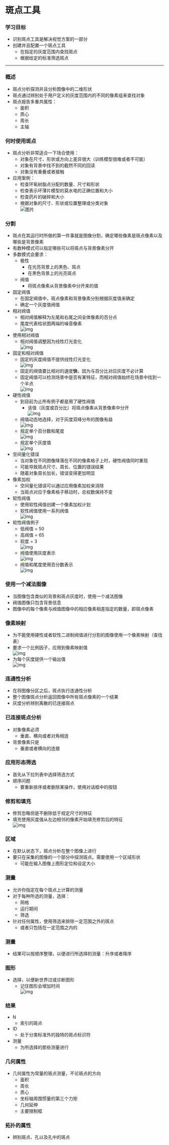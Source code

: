 # 斑点工具

### 学习目标
- 识别斑点工具是解决视觉方案的一部分
- 创建并且配置一个斑点工具
    - 在指定的灰度范围内查找斑点
    - 根据给定的标准筛选斑点
---
### 概述
- 斑点分析探测并且分析图像中的二维形状
- 斑点通过辨别处于用户定义的灰度范围内的不同的像素组来查找对象
- 斑点报告多重共属性：
    - 面积
    - 质心
    - 周长
    - 主轴
    
### 何时使用斑点
- 斑点分析非常适合一下场合使用：
    - 对象在尺寸、形状或方向上差异很大（训练模型很难或者不可能）
    - 对象有背景中找不到的截然不同的回读
    - 对象没有重叠或者接触
- 应用案例：
    - 检查环氧树脂点分配的数量、尺寸和形状
    - 检查表示坏薄片模型的莫水电的正确位置和大小
    - 检查药片的破碎和大小
    - 根据对象的尺寸、形状或位置整理或分类对象  
![图片](https://github.com/Hellathor/VersionPro/blob/main/img/20220316143450.jpg)
### 分割
- 斑点在其运行时所做的第一件事就是图像分割，确定哪些像素是斑点像素以及哪些是背景像素
- 有数种模式可以指定哪些可以将斑点与背景像素分开
- 多数模式会要求：
    - 极性
        - 在光亮背景上的黑色、斑点
        - 在黑色背景上的光亮斑点
    - 阀值
        - 将斑点像素从背景像素中分开来的值
- 固定阀值
    - 在固定阀值中，斑点像素和背景像素分别根据灰度值来确定
    - 确定一个灰度值阀值
- 相对阀值
    - 相对阀值解释为左尾和右尾之间全体像素的百分点
    - 尾度代表柱状图两端的噪音像素  
    ![img](https://github.com/Hellathor/VersionPro/blob/main/img/20220316155149.png)
- 使用相对阀值
    - 相对阀值调整因为线性灯光变化  
    ![img](https://github.com/Hellathor/VersionPro/blob/main/img/20220316155327.png)
- 固定和相对阀值
    - 固定的灰度阀值不提供线性灯光变化  
    ![img](https://github.com/Hellathor/VersionPro/blob/main/img/20220316155457.png)
    - 固定的阀值要比相对的速度**快**，因为与百分比对应灰度不必计算
    - 固定阀值可以检测场景中是否有某特征，而相对阀值始终在场景中找到一个半点  
    ![img](https://github.com/Hellathor/VersionPro/blob/main/img/20220316155728.png)
- 硬性阀值
    - 到目前为止所有例子都是用了硬性阀值
        - 该值（灰度或百分比）将斑点像素从背景像素中分开  
        ![img](https://github.com/Hellathor/VersionPro/blob/main/img/20220316155948.png)
    - 阀值动态地选择，对于灰度双峰分布的图像有益  
    ![img](https://github.com/Hellathor/VersionPro/blob/main/img/20220316160223.png)
    - 规定单个百分数和尾度  
    ![img](https://github.com/Hellathor/VersionPro/blob/main/img/20220316160334.png)
    - 规定单个灰度值  
    ![img](https://github.com/Hellathor/VersionPro/blob/main/img/20220316160412.png)
- 空间量化错误
    - 当对象在不同图像降落在不同的像素格子上时，硬性阀值同时重现
    - 可能导致斑点尺寸、周长、位置的错误结果
    - 随着对象周长加长，错误变得更加明显
- 像素加权
    - 空间量化错误可以通过应用像素加权来消除
    - 当斑点对应于像素格子移动时，总权数保持不变
- 软性阀值
    - 使用软性阀值创建一个像素加权计划
    - 软性阀值使用一系列阀值  
    ![img](https://github.com/Hellathor/VersionPro/blob/main/img/20220316161038.png)
- 软性阀值例子
    - 低阀值 = 50
    - 高阀值 = 65
    - 软度 = 3  
    ![img](https://github.com/Hellathor/VersionPro/blob/main/img/20220316161209.png)
    - 阀值使用灰度表示  
    ![img](https://github.com/Hellathor/VersionPro/blob/main/img/20220316161353.png)
    - 阀值和尾度使用百分数表示  
    ![img](https://github.com/Hellathor/VersionPro/blob/main/img/20220316161448.png)
### 使用一个减法图像
- 当图像包含类似的背景和斑点灰度时，使用一个减法图像
- 阀值图像只包含背景信息
- 图像中的每个像素与阀值图像中的相应像素相差指定的数量，即斑点像素
### 像素映射
- 为不能使用硬性或者软性二进制阀值进行分割的图像使用一个像素映射（查找表）
- 要求一个比例因子，应用到像素映射值  
![img](https://github.com/Hellathor/VersionPro/blob/main/img/20220316162243.png)
- 为每个灰度提供一个输出值  
![img](https://github.com/Hellathor/VersionPro/blob/main/img/20220316162537.png)
### 连通性分析
- 在将图像分区之后，斑点执行连通性分析
- 整个图像斑点分析返回图像中所有斑点像素的一个结果
- 灰度分析辨别离散的已连接斑点
### 已连接斑点分析
- 对象像素必须
    - 垂直、横向或者对角相连
- 背景像素只是
    - 垂直或者横向的连接
### 应用形态筛选
- 首先从下拉列表中选择筛选方式
- 顺序问题
    - 要重新排序或者删除某操作，使用对话框中的按钮
### 修剪和填充
- 修剪忽略但是不删除低于规定尺寸的特征
- 填充使用灰度值从左边相邻的像素开始填充修剪后的特征  
![img](https://github.com/Hellathor/VersionPro/blob/main/img/20220316163637.png)
### 区域
- 在默认状态下，斑点分析在整个图像上进行
- 要只在采集的图像的一个部分中探测斑点。需要使用一个区域形状
    - 可能在输入图像上图形定位和设定大小
### 测量
- 允许你指定在每个斑点上计算的测量
- 对于每种所选的测量，选择：
    - 网格
    - 运行期间
    - 筛选
- 针对任何属性，使用筛选来排除一定范围之外的斑点
    - 或者只包括在一定范围之内的
### 测量
- 结果可以按顺序整理，以便进行所选择的测量：升序或者降序
### 图形
- 选择，以便新世界过或诊断图形
    - 记住图形会增加时间  
    ![img](https://github.com/Hellathor/VersionPro/blob/main/img/20220316165038.png)
### 结果
- N
    - 索引的斑点
- ID
    - 处于分类标准外的独特的斑点标识符
- 测量
    - 为所选择的那些测量进行
### 几何属性
- 几何属性为常量的斑点测量，不论斑点的方向
    - 面积
    - 周长
    - 质心
    - 坐标轴周围惯量的第三个力矩
    - 几何延伸
    - 主要限制框
### 拓扑的属性
- 辨别斑点、孔以及孔中的斑点